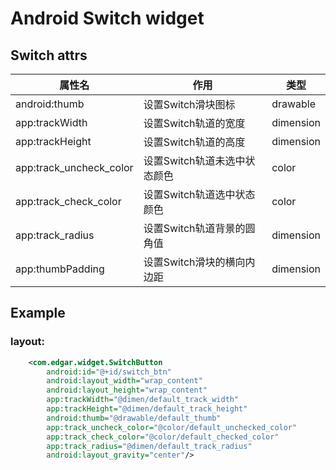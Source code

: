 # Android Switch widget

## Switch attrs
属性名 | 作用 | 类型
--- | --- | ---
android:thumb | 设置Switch滑块图标 | drawable
app:trackWidth | 设置Switch轨道的宽度 | dimension
app:trackHeight | 设置Switch轨道的高度 | dimension
app:track_uncheck_color | 设置Switch轨道未选中状态颜色 | color
app:track_check_color | 设置Switch轨道选中状态颜色 | color
app:track_radius | 设置Switch轨道背景的圆角值 | dimension
app:thumbPadding | 设置Switch滑块的横向内边距 | dimension

## Example

### layout:
```xml
    <com.edgar.widget.SwitchButton
        android:id="@+id/switch_btn"
        android:layout_width="wrap_content"
        android:layout_height="wrap_content"
        app:trackWidth="@dimen/default_track_width"
        app:trackHeight="@dimen/default_track_height"
        android:thumb="@drawable/default_thumb"
        app:track_uncheck_color="@color/default_unchecked_color"
        app:track_check_color="@color/default_checked_color"
        app:track_radius="@dimen/default_track_radius"
        android:layout_gravity="center"/>
```